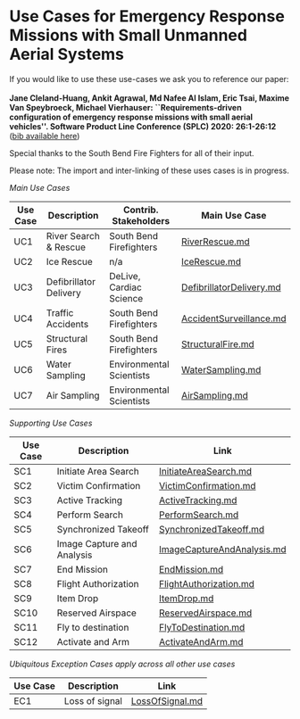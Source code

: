 # Use Cases for Emergency Response Missions with Small Unmanned Aerial Systems

If you would like to use these use-cases we ask you to reference our paper: <br><br>
**Jane Cleland-Huang, Ankit Agrawal, Md Nafee Al Islam, Eric Tsai, Maxime Van Speybroeck, Michael Vierhauser:
``Requirements-driven configuration of emergency response missions with small aerial vehicles''. Software Product Line Conference (SPLC) 2020: 26:1-26:12**
([bib available here](SPLC2020.txt))

Special thanks to the South Bend Fire Fighters for all of their input.

Please note: The import and inter-linking of these uses cases is in progress.

*Main Use Cases*

| Use Case      | Description                 | Contrib. Stakeholders              | Main Use Case  |
| ------------- |-------------                    | -----                              |            -----|    
| UC1           | River Search & Rescue           | South Bend Firefighters |[RiverRescue.md](usecases/main/RiverRescue.md ) 
| UC2           |Ice Rescue                       |   n/a |[IceRescue.md](usecases/main/IceRescue.md ) 
| UC3           |Defibrillator Delivery         |    DeLive, Cardiac Science | [DefibrillatorDelivery.md](usecases/main/DefibrillatorDelivery.md)
| UC4           |Traffic Accidents                |    South Bend Firefighters | [AccidentSurveillance.md](usecases/main/AccidentSurveillance.md)
| UC5           | Structural Fires                |    South Bend Firefighters | [StructuralFire.md](usecases/main/StructuralFire.md)
| UC6           | Water Sampling                  |    Environmental Scientists | [WaterSampling.md](usecases/main/WaterSampling.md)
| UC7           | Air Sampling                    |    Environmental Scientists | [AirSampling.md](usecases/main/AirSampling.md)

*Supporting Use Cases*

| Use Case      | Description                  | Link  |
| ------------- |-------------                    | -----     |
|   SC1         | Initiate Area Search           | [InitiateAreaSearch.md](usecases/supporting/InitiateAreaSearch.md) |
|   SC2         | Victim Confirmation  | [VictimConfirmation.md](usecases/supporting/VictimConfirmation.md)|
|   SC3         | Active Tracking  | [ActiveTracking.md](usecases/supporting/ActiveTracking.md)|
|   SC4         | Perform Search | [PerformSearch.md](usecases/supporting/PerformSearch.md)|
|   SC5        | Synchronized Takeoff  | [SynchronizedTakeoff.md](usecases/supporting/SynchronizedTakeoff.md)|
|   SC6         | Image Capture and Analysis  | [ImageCaptureAndAnalysis.md](usecases/supporting/ImageCaptureAndAnalysis.md)|
|   SC7        | End Mission  | [EndMission.md](usecases/supporting/EndMission.md)|
|   SC8        | Flight Authorization  | [FlightAuthorization.md](usecases/supporting/FlightAuthorization.md)|
|  SC9 | Item Drop |[ItemDrop.md](usecases/supporting/ItemDrop.md)|
|  SC10 | Reserved Airspace |[ReservedAirspace.md](usecases/supporting/ReservedAirspace.md)|
| SC11 | Fly to destination |[FlyToDestination.md](usecases/supporting/FlyToDestination.md)|
| SC12 | Activate and Arm | [ActivateAndArm.md](usecases/supporting/ActivateAndArm.md)|

*Ubiquitous Exception Cases apply across all other use cases*

| Use Case      | Description                  | Link  |
| ------------- |-------------                    | -----     |
|   EC1         | Loss of signal         | [LossOfSignal.md](usecases/supporting/LossOfSignal.md) |


